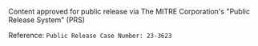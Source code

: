 Content approved for public release via The MITRE Corporation's "Public Release System" (PRS)

Reference:  `Public Release Case Number: 23-3623`
